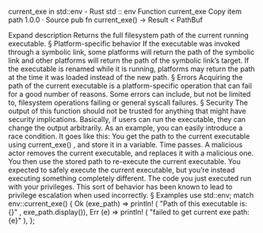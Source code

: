 current_exe in std::env - Rust
std
::
env
Function
current_exe
Copy item path
1.0.0
·
Source
pub fn current_exe() ->
Result
<
PathBuf
>
Expand description
Returns the full filesystem path of the current running executable.
§
Platform-specific behavior
If the executable was invoked through a symbolic link, some platforms will
return the path of the symbolic link and other platforms will return the
path of the symbolic link’s target.
If the executable is renamed while it is running, platforms may return the
path at the time it was loaded instead of the new path.
§
Errors
Acquiring the path of the current executable is a platform-specific operation
that can fail for a good number of reasons. Some errors can include, but not
be limited to, filesystem operations failing or general syscall failures.
§
Security
The output of this function should not be trusted for anything
that might have security implications. Basically, if users can run
the executable, they can change the output arbitrarily.
As an example, you can easily introduce a race condition. It goes
like this:
You get the path to the current executable using
current_exe()
, and
store it in a variable.
Time passes. A malicious actor removes the current executable, and
replaces it with a malicious one.
You then use the stored path to re-execute the current
executable.
You expected to safely execute the current executable, but you’re
instead executing something completely different. The code you
just executed run with your privileges.
This sort of behavior has been known to
lead to privilege escalation
when
used incorrectly.
§
Examples
use
std::env;
match
env::current_exe() {
Ok
(exe_path) =>
println!
(
"Path of this executable is: {}"
,
                             exe_path.display()),
Err
(e) =>
println!
(
"failed to get current exe path: {e}"
),
};
